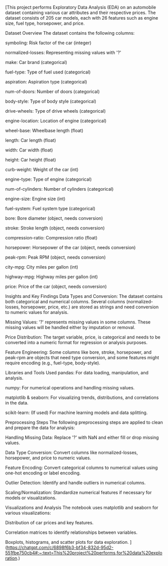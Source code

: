 [This project performs Exploratory Data Analysis (EDA) on an automobile dataset containing various car attributes and their respective prices. The dataset consists of 205 car models, each with 26 features such as engine size, fuel type, horsepower, and price.

Dataset Overview
The dataset contains the following columns:

symboling: Risk factor of the car (integer)

normalized-losses: Representing missing values with '?'

make: Car brand (categorical)

fuel-type: Type of fuel used (categorical)

aspiration: Aspiration type (categorical)

num-of-doors: Number of doors (categorical)

body-style: Type of body style (categorical)

drive-wheels: Type of drive wheels (categorical)

engine-location: Location of engine (categorical)

wheel-base: Wheelbase length (float)

length: Car length (float)

width: Car width (float)

height: Car height (float)

curb-weight: Weight of the car (int)

engine-type: Type of engine (categorical)

num-of-cylinders: Number of cylinders (categorical)

engine-size: Engine size (int)

fuel-system: Fuel system type (categorical)

bore: Bore diameter (object, needs conversion)

stroke: Stroke length (object, needs conversion)

compression-ratio: Compression ratio (float)

horsepower: Horsepower of the car (object, needs conversion)

peak-rpm: Peak RPM (object, needs conversion)

city-mpg: City miles per gallon (int)

highway-mpg: Highway miles per gallon (int)

price: Price of the car (object, needs conversion)

Insights and Key Findings
Data Types and Conversion: The dataset contains both categorical and numerical columns. Several columns (normalized-losses, horsepower, price, etc.) are stored as strings and need conversion to numeric values for analysis.

Missing Values: '?' represents missing values in some columns. These missing values will be handled either by imputation or removal.

Price Distribution: The target variable, price, is categorical and needs to be converted into a numeric format for regression or analysis purposes.

Feature Engineering: Some columns like bore, stroke, horsepower, and peak-rpm are objects that need type conversion, and some features might require encoding (e.g., fuel-type, body-style).

Libraries and Tools Used
pandas: For data loading, manipulation, and analysis.

numpy: For numerical operations and handling missing values.

matplotlib & seaborn: For visualizing trends, distributions, and correlations in the data.

scikit-learn: (If used) For machine learning models and data splitting.

Preprocessing Steps
The following preprocessing steps are applied to clean and prepare the data for analysis:

Handling Missing Data: Replace '?' with NaN and either fill or drop missing values.

Data Type Conversion: Convert columns like normalized-losses, horsepower, and price to numeric values.

Feature Encoding: Convert categorical columns to numerical values using one-hot encoding or label encoding.

Outlier Detection: Identify and handle outliers in numerical columns.

Scaling/Normalization: Standardize numerical features if necessary for models or visualizations.

Visualizations and Analysis
The notebook uses matplotlib and seaborn for various visualizations:

Distribution of car prices and key features.

Correlation matrices to identify relationships between variables.

Boxplots, histograms, and scatter plots for data exploration.
](https://chatgpt.com/c/6898f6b3-bf34-832d-95d2-551fbe750cb4#:~:text=This%20project%20performs,for%20data%20exploration.)
